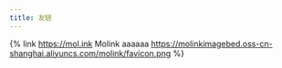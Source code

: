 ```yaml
---
title: 友链
---
```


{% link https://mol.ink Molink aaaaaa https://molinkimagebed.oss-cn-shanghai.aliyuncs.com/molink/favicon.png %}
